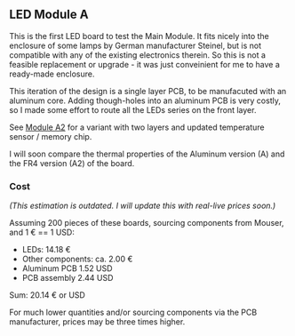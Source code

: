 <!--
SPDX-FileCopyrightText: 2024 Lena Schimmel <mail@lenaschimmel.de>
SPDX-License-Identifier: CC-BY-SA-4.0

[besteLampe!](https://lenaschimmel.de/besteLampe!) © 2024 by [Lena Schimmel](mailto:mail@lenaschimmel.de) is licensed under [CC BY-SA 4.0](http://creativecommons.org/licenses/by-sa/4.0/?ref=chooser-v1)
-->

## LED Module A
This is the first LED board to test the Main Module. It fits nicely into the enclosure of some lamps by German manufacturer Steinel, but is not compatible with any of the existing electronics therein. So this is not a feasible replacement or upgrade - it was just conveinient for me to have a ready-made enclosure.

This iteration of the design is a single layer PCB, to be manufacuted with an aluminum core. Adding though-holes into an aluminum PCB is very costly, so I made some effort to route all the LEDs series on the front layer.

See [Module A2](../LED_Module_A2) for a variant with two layers and updated temperature sensor / memory chip.

I will soon compare the thermal properties of the Aluminum version (A) and the FR4 version (A2) of the board.

### Cost
*(This estimation is outdated. I will update this with real-live prices soon.)*

Assuming 200 pieces of these boards, sourcing components from Mouser, and 1 € == 1 USD:

- LEDs: 14.18 €
- Other components: ca. 2.00 €
- Aluminum PCB 1.52 USD
- PCB assembly 2.44 USD

Sum: 20.14 € or USD

For much lower quantities and/or sourcing components via the PCB manufacturer, prices may be three times higher.